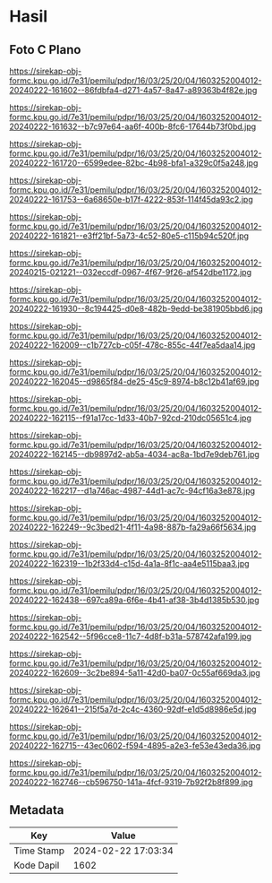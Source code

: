 # Hasil

## Foto C Plano

https://sirekap-obj-formc.kpu.go.id/7e31/pemilu/pdpr/16/03/25/20/04/1603252004012-20240222-161602--86fdbfa4-d271-4a57-8a47-a89363b4f82e.jpg

https://sirekap-obj-formc.kpu.go.id/7e31/pemilu/pdpr/16/03/25/20/04/1603252004012-20240222-161632--b7c97e64-aa6f-400b-8fc6-17644b73f0bd.jpg

https://sirekap-obj-formc.kpu.go.id/7e31/pemilu/pdpr/16/03/25/20/04/1603252004012-20240222-161720--6599edee-82bc-4b98-bfa1-a329c0f5a248.jpg

https://sirekap-obj-formc.kpu.go.id/7e31/pemilu/pdpr/16/03/25/20/04/1603252004012-20240222-161753--6a68650e-b17f-4222-853f-114f45da93c2.jpg

https://sirekap-obj-formc.kpu.go.id/7e31/pemilu/pdpr/16/03/25/20/04/1603252004012-20240222-161821--e3ff21bf-5a73-4c52-80e5-c115b94c520f.jpg

https://sirekap-obj-formc.kpu.go.id/7e31/pemilu/pdpr/16/03/25/20/04/1603252004012-20240215-021221--032eccdf-0967-4f67-9f26-af542dbe1172.jpg

https://sirekap-obj-formc.kpu.go.id/7e31/pemilu/pdpr/16/03/25/20/04/1603252004012-20240222-161930--8c194425-d0e8-482b-9edd-be381905bbd6.jpg

https://sirekap-obj-formc.kpu.go.id/7e31/pemilu/pdpr/16/03/25/20/04/1603252004012-20240222-162009--c1b727cb-c05f-478c-855c-44f7ea5daa14.jpg

https://sirekap-obj-formc.kpu.go.id/7e31/pemilu/pdpr/16/03/25/20/04/1603252004012-20240222-162045--d9865f84-de25-45c9-8974-b8c12b41af69.jpg

https://sirekap-obj-formc.kpu.go.id/7e31/pemilu/pdpr/16/03/25/20/04/1603252004012-20240222-162115--f91a17cc-1d33-40b7-92cd-210dc05651c4.jpg

https://sirekap-obj-formc.kpu.go.id/7e31/pemilu/pdpr/16/03/25/20/04/1603252004012-20240222-162145--db9897d2-ab5a-4034-ac8a-1bd7e9deb761.jpg

https://sirekap-obj-formc.kpu.go.id/7e31/pemilu/pdpr/16/03/25/20/04/1603252004012-20240222-162217--d1a746ac-4987-44d1-ac7c-94cf16a3e878.jpg

https://sirekap-obj-formc.kpu.go.id/7e31/pemilu/pdpr/16/03/25/20/04/1603252004012-20240222-162249--9c3bed21-4f11-4a98-887b-fa29a66f5634.jpg

https://sirekap-obj-formc.kpu.go.id/7e31/pemilu/pdpr/16/03/25/20/04/1603252004012-20240222-162319--1b2f33d4-c15d-4a1a-8f1c-aa4e5115baa3.jpg

https://sirekap-obj-formc.kpu.go.id/7e31/pemilu/pdpr/16/03/25/20/04/1603252004012-20240222-162438--697ca89a-6f6e-4b41-af38-3b4d1385b530.jpg

https://sirekap-obj-formc.kpu.go.id/7e31/pemilu/pdpr/16/03/25/20/04/1603252004012-20240222-162542--5f96cce8-11c7-4d8f-b31a-578742afa199.jpg

https://sirekap-obj-formc.kpu.go.id/7e31/pemilu/pdpr/16/03/25/20/04/1603252004012-20240222-162609--3c2be894-5a11-42d0-ba07-0c55af669da3.jpg

https://sirekap-obj-formc.kpu.go.id/7e31/pemilu/pdpr/16/03/25/20/04/1603252004012-20240222-162641--215f5a7d-2c4c-4360-92df-e1d5d8986e5d.jpg

https://sirekap-obj-formc.kpu.go.id/7e31/pemilu/pdpr/16/03/25/20/04/1603252004012-20240222-162715--43ec0602-f594-4895-a2e3-fe53e43eda36.jpg

https://sirekap-obj-formc.kpu.go.id/7e31/pemilu/pdpr/16/03/25/20/04/1603252004012-20240222-162746--cb596750-141a-4fcf-9319-7b92f2b8f899.jpg


## Metadata

| Key        | Value               |
| ---------- | ------------------- |
| Time Stamp | 2024-02-22 17:03:34 |
| Kode Dapil | 1602                |



